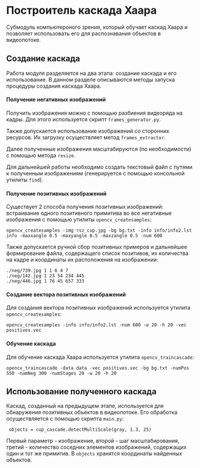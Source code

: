# Построитель каскада Хаара

Субмодуль компьютероного зрения, который обучает каскад Хаара и позволяет использовать его для распознавания объектов в видеопотоке.

## Создание каскада

Работа модуля разделяется на два этапа: создание каскада и его использование. В данном разделе описываются методы запуска процедуры создания каскада Хаара.

#### Получение негативных изображений

Получить изображения можно с помощью разбиения видеоряда на кадры. Для этого используется скрипт `frames_generator.py`. 


Также допускается использование изображений со сторонних ресурсов. Их загрузку осуществляет метод `frames_extractor`. 

Далее полученные изображения масштабируются (по необходимости) с помощью метода `resize`.

Для дальнейшей работы необходимо создать текстовый файл с путями к полученным изображениям (генерируется с помощью консольной утилиты `find`).

#### Получение позитивных изображений

Существует 2 способа получения позитивных изображений: встраивание одного позитивного примитива во все негативные изображения с помощью утилиты `opencv_createsamples`:
```
opencv_createsamples -img rsz_cup.jpg -bg bg.txt -info info/info2.lst info -maxxangle 0.5 -maxyangle 0.5 -maxzangle 0.5 -num 600
``` 
Также допускается ручной сбор позитивных примеров и дальнейшее формирование файла, содержащего список позитивов, их количества на кадре и координаты их расположения на изображении:
```
./neg/739.jpg 1 1 6 4 7
./neg/142.jpg 1 23 54 234 445
./neg/446.jpg 1 76 45 657 333 
```

#### Создание вектора позитивных изображений

Для создания вектора позитивных изображений используется утилита `opencv_createsamples`:
```
opencv_createsamples -info info/info2.lst -num 600 -w 20 -h 20 -vec positives.vec
```

#### Обучение каскада

Для обучение каскада Хаара используется утилита `opencv_traincascade`:

```
opencv_traincascade -data data -vec positives.vec -bg bg.txt -numPos 550 -numNeg 300 -numStages 20 -w 20 -h 20
```

## Использование полученного каскада

Каскад, созданный на предыдущем этапе, используется для обнаружения позитивных объектов в видеопотоке. Его обработка осуществляется с помощью скрипта `main.py`:
```
 objects = cup_cascade.detectMultiScale(gray, 1.3, 25)
```
Первый параметр - изображение, второй - шаг масштабирования, третий - количество соседних элементов изображений, содержащих один и тот же примитив.
В `objects` хранятся координаты найденных объектов.


